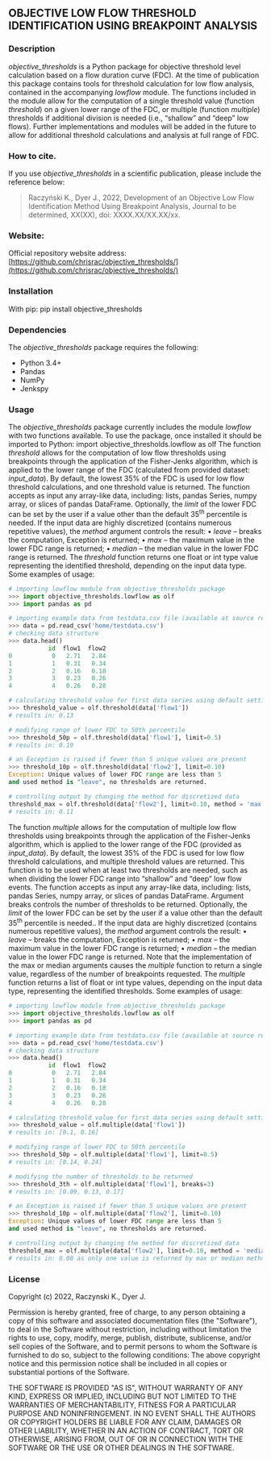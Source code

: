 ## OBJECTIVE LOW FLOW THRESHOLD IDENTIFICATION USING BREAKPOINT ANALYSIS


### Description
*objective_thresholds* is a Python package for objective threshold level calculation based on a flow duration curve (FDC). At the time of publication this package contains tools for threshold calculation for low flow analysis, contained in the accompanying *lowflow* module. The functions included in the module allow for the computation of a single threshold value (function *threshold*) on a given lower range of the FDC, or multiple (function *multiple*) thresholds if additional division is needed (i.e., “shallow” and “deep” low flows). Further implementations and modules will be added in the future to allow for additional threshold calculations and analysis at full range of FDC. 


### How to cite. 
If you use *objective_thresholds* in a scientific publication, please include the reference below:
> Raczyński K., Dyer J., 2022, Development of an Objective Low Flow Identification Method Using Breakpoint Analysis, Journal to be determined, XX(XX), doi: XXXX.XX/XX.XX/xx.


### Website:
Official repository website address:
[https://github.com/chrisrac/objective_thresholds/](https://github.com/chrisrac/objective_thresholds/)


### Installation
With pip:
pip install objective_thresholds


### Dependencies
The *objective_thresholds* package requires the following:
- Python 3.4+
- Pandas
- NumPy
- Jenkspy


### Usage
The *objective_thresholds* package currently includes the module *lowflow* with two functions available. To use the package, once installed it should be imported to Python:
import objective_thresholds.lowflow as olf
The function *threshold* allows for the computation of low flow thresholds using breakpoints through the application of the Fisher-Jenks algorithm, which is applied to the lower range of the FDC (calculated from provided dataset: *input_data*).  By default, the lowest 35% of the FDC is used for low flow threshold calculations, and one threshold value is returned. The function accepts as input any array-like data, including: lists, pandas Series, numpy array, or slices of pandas DataFrame. Optionally, the *limit* of the lower FDC can be set by the user if a value other than the default 35<sup>th</sup> percentile is needed. If the input data are highly discretized (contains numerous repetitive values), the *method* argument controls the result:
•	*leave* – breaks the computation, Exception is returned;
•	*max* – the maximum value in the lower FDC range is returned;
•	*median* – the median value in the lower FDC range is returned.
The *threshold* function returns one float or int type value representing the identified threshold, depending on the input data type. Some examples of usage:
```python
# importing lowflow module from objective_thresholds package
>>> import objective_thresholds.lowflow as olf
>>> import pandas as pd

# importing example data from testdata.csv file (available at source repository)
>>> data = pd.read_csv('home/testdata.csv')
# checking data structure
>>> data.head()
           id  flow1  flow2
0           0   2.71   2.84
1           1   0.31   0.34
2           2   0.16   0.18
3           3   0.23   0.26
4           4   0.26   0.28

# calculating threshold value for first data series using default settings (35th percentile; limit=0.35)
>>> threshold_value = olf.threshold(data['flow1'])
# results in: 0.13

# modifying range of lower FDC to 50th percentile
>>> threshold_50p = olf.threshold(data['flow1'], limit=0.5)
# results in: 0.19

# an Exception is raised if fewer than 5 unique values are present
>>> threshold_10p = olf.threshold(data['flow2'], limit=0.10)
Exception: Unique values of lower FDC range are less than 5 
and used method is "leave", no thresholds are returned.

# controlling output by changing the method for discretized data
threshold_max = olf.threshold(data['flow2'], limit=0.10, method = 'max')
# results in: 0.11
```

The function *multiple* allows for the computation of multiple low flow thresholds using breakpoints through the application of the Fisher-Jenks algorithm, which is applied to the lower range of the FDC (provided as *input_data*).  By default, the lowest 35% of the FDC is used for low flow threshold calculations, and multiple threshold values are returned. This function is to be used when at least two thresholds are needed, such as when dividing the lower FDC range into “shallow” and “deep” low flow events. The function accepts as input any array-like data, including: lists, pandas Series, numpy array, or slices of pandas DataFrame. Argument breaks controls the number of thresholds to be returned.  Optionally, the *limit* of the lower FDC can be set by the user if a value other than the default 35<sup>th</sup> percentile is needed.. If the input data are highly discretized (contains numerous repetitive values), the *method* argument controls the result:
•	*leave* – breaks the computation, Exception is returned;
•	*max* – the maximum value in the lower FDC range is returned;
•	*median* – the median value in the lower FDC range is returned.
Note that the implementation of the max or median arguments causes the *multiple* function to return a single value, regardless of the number of breakpoints requested.
The *multiple* function returns a list of float or int type values, depending on the input data type, representing the identified thresholds. Some examples of usage:
```python
# importing lowflow module from objective_thresholds package
>>> import objective_thresholds.lowflow as olf
>>> import pandas as pd

# importing example data from testdata.csv file (available at source repository)
>>> data = pd.read_csv('home/testdata.csv')
# checking data structure
>>> data.head()
           id  flow1  flow2
0           0   2.71   2.84
1           1   0.31   0.34
2           2   0.16   0.18
3           3   0.23   0.26
4           4   0.26   0.28

# calculating threshold value for first data series using default settings (limit=0.35; breaks=2)
>>> threshold_value = olf.multiple(data['flow1'])
# results in: [0.1, 0.16]

# modifying range of lower FDC to 50th percentile
>>> threshold_50p = olf.multiple(data['flow1'], limit=0.5)
# results in: [0.14, 0.24]

# modifying the number of thresholds to be returned
>>> threshold_3th = olf.multiple(data['flow1'], breaks=3)
# results in: [0.09, 0.13, 0.17]

# an Exception is raised if fewer than 5 unique values are present
>>> threshold_10p = olf.multiple(data['flow2'], limit=0.10)
Exception: Unique values of lower FDC range are less than 5 
and used method is "leave", no thresholds are returned.

# controlling output by changing the method for discretized data
threshold_max = olf.multiple(data['flow2'], limit=0.10, method = 'median', breaks=6)
# results in: 0.08 as only one value is returned by max or median method, regardless of breaks setting
```


### License
Copyright (c) 2022, Raczynski K., Dyer J.

Permission is hereby granted, free of charge, to any person obtaining a copy of this software and associated documentation files (the "Software"), to deal in the Software without restriction, including without limitation the rights to use, copy, modify, merge, publish, distribute, sublicense, and/or sell copies of the Software, and to permit persons to whom the Software is furnished to do so, subject to the following conditions:
The above copyright notice and this permission notice shall be included in all copies or substantial portions of the Software.

THE SOFTWARE IS PROVIDED "AS IS", WITHOUT WARRANTY OF ANY KIND, EXPRESS OR IMPLIED, INCLUDING BUT NOT LIMITED TO THE WARRANTIES OF MERCHANTABILITY, FITNESS FOR A PARTICULAR PURPOSE AND NONINFRINGEMENT. IN NO EVENT SHALL THE AUTHORS OR COPYRIGHT HOLDERS BE LIABLE FOR ANY CLAIM, DAMAGES OR OTHER LIABILITY, WHETHER IN AN ACTION OF CONTRACT, TORT OR OTHERWISE, ARISING FROM, OUT OF OR IN CONNECTION WITH THE SOFTWARE OR THE USE OR OTHER DEALINGS IN THE SOFTWARE.